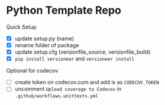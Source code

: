 # Python Template Repo
Quick Setup
- [x] update setup.py (name)
- [x] rename folder of package
- [x] update setup.cfg (versionfile_source, versionfile_build)
- [x] `pip install versioneer` and `versioneer install`

Optional for codecov
- [ ] create token on codecov.com and add is as `CODECOV_TOKEN`
- [ ] uncomment `Upload coverage to Codecov` in `.github/workflows.unittests.yml`
